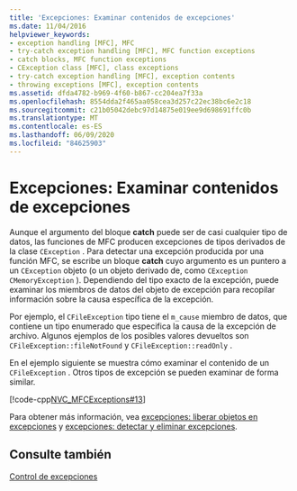 ```yaml
---
title: 'Excepciones: Examinar contenidos de excepciones'
ms.date: 11/04/2016
helpviewer_keywords:
- exception handling [MFC], MFC
- try-catch exception handling [MFC], MFC function exceptions
- catch blocks, MFC function exceptions
- CException class [MFC], class exceptions
- try-catch exception handling [MFC], exception contents
- throwing exceptions [MFC], exception contents
ms.assetid: dfda4782-b969-4f60-b867-cc204ea7f33a
ms.openlocfilehash: 8554dda2f465aa058cea3d257c22ec38bc6e2c18
ms.sourcegitcommit: c21b05042debc97d14875e019ee9d698691ffc0b
ms.translationtype: MT
ms.contentlocale: es-ES
ms.lasthandoff: 06/09/2020
ms.locfileid: "84625903"
---
```

# <a name="exceptions-examining-exception-contents"></a>Excepciones: Examinar contenidos de excepciones

Aunque el argumento del bloque **catch** puede ser de casi cualquier tipo de datos, las funciones de MFC producen excepciones de tipos derivados de la clase `CException` . Para detectar una excepción producida por una función MFC, se escribe un bloque **catch** cuyo argumento es un puntero a un `CException` objeto (o un objeto derivado de, como `CException` `CMemoryException` ). Dependiendo del tipo exacto de la excepción, puede examinar los miembros de datos del objeto de excepción para recopilar información sobre la causa específica de la excepción.

Por ejemplo, el `CFileException` tipo tiene el `m_cause` miembro de datos, que contiene un tipo enumerado que especifica la causa de la excepción de archivo. Algunos ejemplos de los posibles valores devueltos son `CFileException::fileNotFound` y `CFileException::readOnly` .

En el ejemplo siguiente se muestra cómo examinar el contenido de un `CFileException` . Otros tipos de excepción se pueden examinar de forma similar.

[!code-cpp[NVC_MFCExceptions#13](codesnippet/cpp/exceptions-examining-exception-contents_1.cpp)]

Para obtener más información, vea [excepciones: liberar objetos en excepciones](exceptions-freeing-objects-in-exceptions.md) y [excepciones: detectar y eliminar excepciones](exceptions-catching-and-deleting-exceptions.md).

## <a name="see-also"></a>Consulte también

[Control de excepciones](exception-handling-in-mfc.md)
